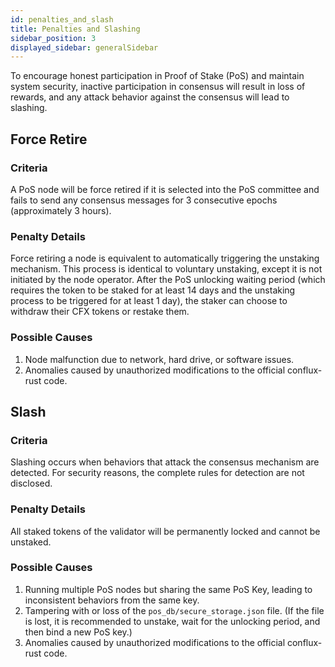 ```yaml
---
id: penalties_and_slash
title: Penalties and Slashing
sidebar_position: 3
displayed_sidebar: generalSidebar
---
```


To encourage honest participation in Proof of Stake (PoS) and maintain system security, inactive participation in consensus will result in loss of rewards, and any attack behavior against the consensus will lead to slashing.

## Force Retire

### Criteria

A PoS node will be force retired if it is selected into the PoS committee and fails to send any consensus messages for 3 consecutive epochs (approximately 3 hours).

### Penalty Details

Force retiring a node is equivalent to automatically triggering the unstaking mechanism. This process is identical to voluntary unstaking, except it is not initiated by the node operator. After the PoS unlocking waiting period (which requires the token to be staked for at least 14 days and the unstaking process to be triggered for at least 1 day), the staker can choose to withdraw their CFX tokens or restake them.

### Possible Causes

1. Node malfunction due to network, hard drive, or software issues.
2. Anomalies caused by unauthorized modifications to the official conflux-rust code.

## Slash

### Criteria

Slashing occurs when behaviors that attack the consensus mechanism are detected. For security reasons, the complete rules for detection are not disclosed.

### Penalty Details

All staked tokens of the validator will be permanently locked and cannot be unstaked.

### Possible Causes

1. Running multiple PoS nodes but sharing the same PoS Key, leading to inconsistent behaviors from the same key.
2. Tampering with or loss of the `pos_db/secure_storage.json` file. (If the file is lost, it is recommended to unstake, wait for the unlocking period, and then bind a new PoS key.)
3. Anomalies caused by unauthorized modifications to the official conflux-rust code.
